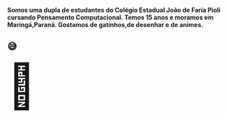 <b>Somos uma dupla de estudantes do Colégio Estadual João de Faria Pioli cursando Pensamento Computacional.
Temos 15 anos e moramos em Maringá,Paraná.
Gostamos de gatinhos,de desenhar e de animes.</b> <h2>&#128517;</h2> <span style='font-size:100px;'>&#128150;</span>
